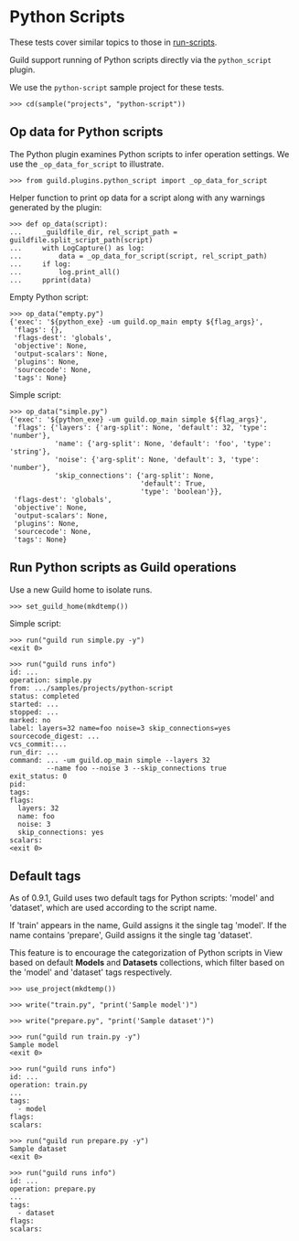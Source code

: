 # Python Scripts

These tests cover similar topics to those in
[run-scripts](run-scripts.md).

Guild support running of Python scripts directly via the
`python_script` plugin.

We use the `python-script` sample project for these tests.

    >>> cd(sample("projects", "python-script"))

## Op data for Python scripts

The Python plugin examines Python scripts to infer operation
settings. We use the `_op_data_for_script` to illustrate.

    >>> from guild.plugins.python_script import _op_data_for_script

Helper function to print op data for a script along with any warnings
generated by the plugin:

    >>> def op_data(script):
    ...     _guildfile_dir, rel_script_path = guildfile.split_script_path(script)
    ...     with LogCapture() as log:
    ...         data = _op_data_for_script(script, rel_script_path)
    ...     if log:
    ...         log.print_all()
    ...     pprint(data)

Empty Python script:

    >>> op_data("empty.py")
    {'exec': '${python_exe} -um guild.op_main empty ${flag_args}',
     'flags': {},
     'flags-dest': 'globals',
     'objective': None,
     'output-scalars': None,
     'plugins': None,
     'sourcecode': None,
     'tags': None}

Simple script:

    >>> op_data("simple.py")
    {'exec': '${python_exe} -um guild.op_main simple ${flag_args}',
     'flags': {'layers': {'arg-split': None, 'default': 32, 'type': 'number'},
               'name': {'arg-split': None, 'default': 'foo', 'type': 'string'},
               'noise': {'arg-split': None, 'default': 3, 'type': 'number'},
               'skip_connections': {'arg-split': None,
                                    'default': True,
                                    'type': 'boolean'}},
     'flags-dest': 'globals',
     'objective': None,
     'output-scalars': None,
     'plugins': None,
     'sourcecode': None,
     'tags': None}

## Run Python scripts as Guild operations

Use a new Guild home to isolate runs.

    >>> set_guild_home(mkdtemp())

Simple script:

    >>> run("guild run simple.py -y")
    <exit 0>

    >>> run("guild runs info")
    id: ...
    operation: simple.py
    from: .../samples/projects/python-script
    status: completed
    started: ...
    stopped: ...
    marked: no
    label: layers=32 name=foo noise=3 skip_connections=yes
    sourcecode_digest: ...
    vcs_commit:...
    run_dir: ...
    command: ... -um guild.op_main simple --layers 32
             --name foo --noise 3 --skip_connections true
    exit_status: 0
    pid:
    tags:
    flags:
      layers: 32
      name: foo
      noise: 3
      skip_connections: yes
    scalars:
    <exit 0>

## Default tags

As of 0.9.1, Guild uses two default tags for Python scripts: 'model'
and 'dataset', which are used according to the script name.

If 'train' appears in the name, Guild assigns it the single tag
'model'. If the name contains 'prepare', Guild assigns it the single
tag 'dataset'.

This feature is to encourage the categorization of Python scripts in
View based on default **Models** and **Datasets** collections, which
filter based on the 'model' and 'dataset' tags respectively.

    >>> use_project(mkdtemp())

    >>> write("train.py", "print('Sample model')")

    >>> write("prepare.py", "print('Sample dataset')")

    >>> run("guild run train.py -y")
    Sample model
    <exit 0>

    >>> run("guild runs info")
    id: ...
    operation: train.py
    ...
    tags:
      - model
    flags:
    scalars:

    >>> run("guild run prepare.py -y")
    Sample dataset
    <exit 0>

    >>> run("guild runs info")
    id: ...
    operation: prepare.py
    ...
    tags:
      - dataset
    flags:
    scalars:
